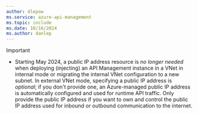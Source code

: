 ```yaml
---
author: dlepow
ms.service: azure-api-management
ms.topic: include
ms.date: 10/16/2024
ms.author: danlep
---
```


> [!IMPORTANT]
> * Starting May 2024, a public IP address resource is *no longer needed* when deploying (injecting) an API Management instance in a VNet in internal mode or migrating the internal VNet configuration to a new subnet. In external VNet mode, specifying a public IP address is *optional*; if you don't provide one, an Azure-managed public IP address is automatically configured and used for runtime API traffic. Only provide the public IP address if you want to own and control the public IP address used for inbound or outbound communication to the internet.